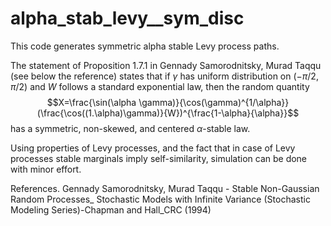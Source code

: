 # alpha_stab_levy__sym_disc

This code generates symmetric alpha stable Levy process paths.

The statement of Proposition 1.7.1 in Gennady Samorodnitsky, Murad Taqqu (see below the reference) states that if $\gamma$ has uniform distribution on $(-\pi/2,\pi/2)$ and $W$ follows a standard exponential law, then the random quantity
$$X=\frac{\sin(\alpha \gamma)}{\cos(\gamma)^{1/\alpha}}(\frac{\cos((1.\alpha)\gamma)}{W})^{\frac{1-\alpha}{\alpha}}$$
has a symmetric, non-skewed, and centered $\alpha$-stable law.

Using properties of Levy processes, and the fact that in case of Levy processes stable marginals imply self-similarity, simulation can be done with minor effort.

References.
Gennady Samorodnitsky, Murad Taqqu - Stable Non-Gaussian Random Processes_ Stochastic Models with Infinite Variance (Stochastic Modeling Series)-Chapman and Hall_CRC (1994)
